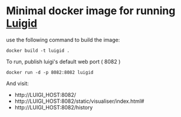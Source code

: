 # Minimal docker image for running [Luigid](http://luigi.readthedocs.org/en/latest/index.html)

use the following command to build the image:

    docker build -t luigid .
    
To run, publish luigi's default web port ( 8082 )

    docker run -d -p 8082:8082 luigid

And visit:
 - http://LUIGI_HOST:8082/
 - http://LUIGI_HOST:8082/static/visualiser/index.html#
 - http://LUIGI_HOST:8082/history
